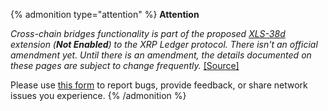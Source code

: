 {% admonition type="attention" %}
**Attention**

_Cross-chain bridges functionality is part of the proposed [XLS-38d](https://github.com/XRPLF/XRPL-Standards/discussions/92) extension (**Not Enabled**) to the XRP Ledger protocol. There isn't an official amendment yet. Until there is an amendment, the details documented on these pages are subject to change frequently._ [[Source]](https://github.com/seelabs/rippled/tree/xbridge "Source")<!-- SPELLING_IGNORE: 30d -->

Please use [this form](https://forms.gle/dvBe1Q1pH28TzB7o7) to report bugs, provide feedback, or share network issues you experience.
{% /admonition %}